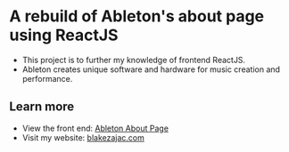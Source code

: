 # A rebuild of Ableton's about page using ReactJS

- This project is to further my knowledge of frontend ReactJS.
- Ableton creates unique software and hardware for music creation and performance.

## Learn more

- View the front end: [Ableton About Page](https://react-ableton.vercel.app/)
- Visit my website: [blakezajac.com](https://www.blakezajac.com/)
